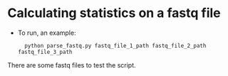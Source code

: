 # Calculating statistics on a fastq file

- To run, an example:

        python parse_fastq.py fastq_file_1_path fastq_file_2_path fastq_file_3_path

There are some fastq files to test the script.